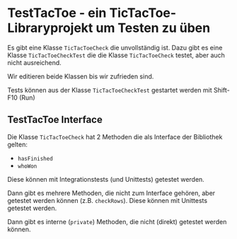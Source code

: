 # TestTacToe - ein TicTacToe-Libraryprojekt um Testen zu üben

Es gibt eine Klasse `TicTacToeCheck` die unvollständig ist.
Dazu gibt es eine Klasse `TicTacToeCheckTest` die die Klasse `TicTacToeCheck` testet, aber auch nicht ausreichend.

Wir editieren beide Klassen bis wir zufrieden sind.

Tests können aus der Klasse `TicTacToeCheckTest` gestartet werden mit Shift-F10 (Run)

## TestTacToe Interface
Die Klasse `TicTacToeCheck` hat 2 Methoden die als Interface der Bibliothek gelten: 
* `hasFinished`
* `whoWon`

Diese können mit Integrationstests (und Unittests) getestet werden.

Dann gibt es mehrere Methoden, die nicht zum Interface gehören, aber getestet werden können (z.B. `checkRows`).
Diese können mit Unittests getestet werden.

Dann gibt es interne (`private`) Methoden, die nicht (direkt) getestet werden können.